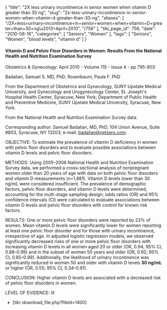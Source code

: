 {
    "title": "2X less urinary incontinence in senior women when vitamin D greater than 30 ng",
    "slug": "2x-less-urinary-incontinence-in-senior-women-when-vitamin-d-greater-than-30-ng",
    "aliases": [
        "/2X+less+urinary+incontinence+in+senior+women+when+vitamin+D+greater+than+30+ng\u2013+April+2010",
        "/756"
    ],
    "tiki_page_id": 756,
    "date": "2010-08-16",
    "categories": [
        "Seniors",
        "Women"
    ],
    "tags": [
        "Seniors",
        "Women",
        "blood levels",
        "vitamin d"
    ]
}


#### Vitamin D and Pelvic Floor Disorders in Women: Results From the National Health and Nutrition Examination Survey

Obstetrics & Gynecology: April 2010 - Volume 115 - Issue 4 - pp 795-803

Badalian, Samuel S. MD, PhD; Rosenbaum, Paula F. PhD

From the Department of Obstetrics and Gynecology, SUNY Upstate Medical University, and Gynecology and Urogynecology Center, St. Joseph's Hospital Health Center, Syracuse, New York; Department of Public Health and Preventive Medicine, SUNY Upstate Medical University, Syracuse, New York.

From the National Health and Nutrition Examination Survey data.

Corresponding author: Samuel Badalian, MD, PhD, 104 Union Avenue, Suite #803, Syracuse, NY 13203; e-mail: badalian@netzero.com.

OBJECTIVE: To estimate the prevalence of vitamin D deficiency in women with pelvic floor disorders and to evaluate possible associations between vitamin D levels and pelvic floor disorders.

METHODS: Using 2005–2006 National Health and Nutrition Examination Survey data, we performed a cross-sectional analysis of nonpregnant women older than 20 years of age with data on both pelvic floor disorders and vitamin D measurements (n=1,881). Vitamin D levels lower than 30 ng/mL were considered insufficient. The prevalence of demographic factors, pelvic floor disorders, and vitamin D levels were determined, accounting for the multi-stage sampling design; odds ratios (OR) and 95% confidence intervals (CI) were calculated to evaluate associations between vitamin D levels and pelvic floor disorders with control for known risk factors.

RESULTS: One or more pelvic floor disorders were reported by 23% of women. Mean vitamin D levels were significantly lower for women reporting at least one pelvic floor disorder and for those with urinary incontinence, irrespective of age. In adjusted logistic regression models, we observed significantly decreased risks of one or more pelvic floor disorders with increasing vitamin D levels in all women aged 20 or older (OR, 0.94; 95% CI, 0.88–0.99) and in the subset of women 50 years and older (OR, 0.92; 95% CI, 0.85–0.99). Additionally, the likelihood of urinary incontinence was significantly reduced in women 50 and older with vitamin D levels  **30 ng/mL**  or higher (OR, 0.55; 95% CI, 0.34–0.91).

CONCLUSION: Higher vitamin D levels are associated with a decreased risk of pelvic floor disorders in women.

LEVEL OF EVIDENCE: III

* <span>[tiki-download_file.php?fileId=1400]</span>
